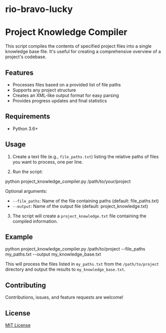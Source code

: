 # rio-bravo-lucky

# Project Knowledge Compiler

This script compiles the contents of specified project files into a single knowledge base file. It's useful for creating a comprehensive overview of a project's codebase.

## Features

- Processes files based on a provided list of file paths
- Supports any project structure
- Creates an XML-like output format for easy parsing
- Provides progress updates and final statistics

## Requirements

- Python 3.6+

## Usage

1. Create a text file (e.g., `file_paths.txt`) listing the relative paths of files you want to process, one per line.

2. Run the script:

python project_knowledge_compiler.py /path/to/your/project

Optional arguments:
- `--file_paths`: Name of the file containing paths (default: file_paths.txt)
- `--output`: Name of the output file (default: project_knowledge.txt)

3. The script will create a `project_knowledge.txt` file containing the compiled information.

## Example
python project_knowledge_compiler.py /path/to/project --file_paths my_paths.txt --output my_knowledge_base.txt

This will process the files listed in `my_paths.txt` from the `/path/to/project` directory and output the results to `my_knowledge_base.txt`.

## Contributing

Contributions, issues, and feature requests are welcome!

## License

[MIT License](LICENSE)
